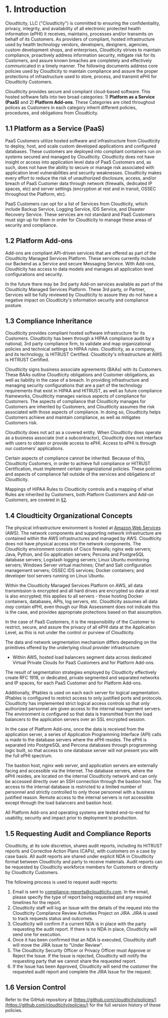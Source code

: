 # 1. Introduction

Cloudticity, LLC ("Cloudticity") is committed to ensuring the confidentiality, privacy, integrity, and availability of all electronic protected health information (ePHI) it receives, maintains, processes and/or transmits on behalf of its Customers. As providers of compliant, hosted infrastructure used by health technology vendors, developers, designers, agencies, custom development shops, and enterprises, Cloudticity strives to maintain compliance, proactively address information security, mitigate risk for its Customers, and assure known breaches are completely and effectively communicated in a timely manner. The following documents address core policies used by Cloudticity to maintain compliance and assure the proper protections of infrastructure used to store, process, and transmit ePHI for Cloudticity Customers.

Cloudticity provides secure and compliant cloud-based software. This hosted software falls into two broad categories: 1) **Platform as a Service (PaaS)** and 2) **Platform Add-ons**. These Categories are cited throughout polices as Customers in each category inherit different policies, procedures, and obligations from Cloudticity.

## 1.1 Platform as a Service (PaaS)

PaaS Customers utilize hosted software and infrastructure from Cloudticity to deploy, host, and scale custom developed applications and configured databases. These customers are deployed into compliant containers run on systems secured and managed by Cloudticity. Cloudticity does not have insight or access into application level data of PaaS Customers and, as such, does not have the ability to secure or manage risk associated with application level vulnerabilities and security weaknesses. Cloudticity makes every effort to reduce the risk of unauthorized disclosure, access, and/or breach of PaaS Customer data through network (firewalls, dedicated IP spaces, etc) and server settings (encryption at rest and in transit, OSSEC throughout the Platform, etc).

PaaS Customers can opt for a list of Services from Cloudticity, which include Backup Service, Logging Service, IDS Service, and Disaster Recovery Service. These services are not standard and PaaS Customers must sign up for them in order for Cloudticity to manage these areas of security and compliance.

## 1.2 Platform Add-ons

Add-ons are compliant API-driven services that are offered as part of the Cloudticity Managed Services Platform. These services currently include our Backend as a Service and secure Messaging Service. With Add-ons, Cloudticity has access to data models and manages all application level configurations and security.

In the future there may be 3rd party Add-on services available as part of the Cloudticity Managed Services Platform. These 3rd party, or Partner, Services will be fully reviewed by Cloudticity to assure they do not have a negative impact on Cloudticity's information security and compliance posture.

## 1.3 Compliance Inheritance

Cloudticity provides compliant hosted software infrastructure for its Customers. Cloudticity has been through a HIPAA compliance audit by a national, 3rd party compliance firm, to validate and map organizational policies and technical settings to HIPAA rules. Cloudticity, as a company, and its technology, is HITRUST Certified. Cloudticity's infrastructure at AWS is HITRUST Certified.

Cloudticity signs business associate agreements (BAAs) with its Customers. These BAAs outline Cloudticity obligations and Customer obligations, as well as liability in the case of a breach. In providing infrastructure and managing security configurations that are a part of the technology requirements that exist in HIPAA and HITRUST, as well as future compliance frameworks, Cloudticity manages various aspects of compliance for Customers. The aspects of compliance that Cloudticity manages for Customers are inherited by Customers, and Cloudticity assumes the risk associated with those aspects of compliance. In doing so, Cloudticity helps Customers achieve and maintain compliance, as well as mitigates Customers risk.

Cloudticity does not act as a covered entity. When Cloudticity does operate as a business associate (not a subcontractor), Cloudticity does not interface with users to obtain or provide access to ePHI. Access to ePHI is through our customers' applications.

Certain aspects of compliance cannot be inherited. Because of this, Cloudticity Customers, in order to achieve full compliance or HITRUST Certification, must implement certain organizational policies. These policies and aspects of compliance fall outside of the services and obligations of Cloudticity.

Mappings of HIPAA Rules to Cloudticity controls and a mapping of what Rules are inherited by Customers, both Platform Customers and Add-on Customers, are covered in [§2](#2.-hipaa-inheritance).

## 1.4 Cloudticity Organizational Concepts

The physical infrastructure environment is hosted at [Amazon Web Services](https://aws.amazon.com/) (AWS). The network components and supporting network infrastructure are contained within the AWS infrastructures and managed by AWS. Cloudticity does not have physical access into the network components. The Cloudticity environment consists of Cisco firewalls; nginx web servers; Java, Python, and Go application servers; Percona and PostgreSQL database servers; Logstash logging servers; Linux Ubuntu monitoring servers; Windows Server virtual machines; Chef and Salt configuration management servers; OSSEC IDS services; Docker containers; and developer tool servers running on Linux Ubuntu.

Within the Cloudticity Managed Services Platform on AWS, all data transmission is encrypted and all hard drives are encrypted so data at rest is also encrypted; this applies to all servers - those hosting Docker containers, databases, APIs, log servers, etc. Cloudticity assumes all data *may* contain ePHI, even though our Risk Assessment does not indicate this is the case, and provides appropriate protections based on that assumption.

In the case of PaaS Customers, it is the responsibility of the Customer to restrict, secure, and assure the privacy of all ePHI data at the Application Level, as this is not under the control or purview of Cloudticity.

The data and network segmentation mechanism differs depending on the primitives offered by the underlying cloud provider infrastructure:

* Within AWS, hosted load balancers segment data across dedicated Virtual Private Clouds for PaaS Customers and for Platform Add-ons.

The result of segmentation strategies employed by Cloudticity effectively create RFC 1918, or dedicated, private segmented and separated networks and IP spaces, for each PaaS Customer and for Platform Add-ons.

Additionally, IPtables is used on each each server for logical segmentation. IPtables is configured to restrict access to only justified ports and protocols. Cloudticity has implemented strict logical access controls so that only authorized personnel are given access to the internal management servers. The environment is configured so that data is transmitted from the load balancers to the application servers over an SSL encrypted session.

In the case of Platform Add-ons, once the data is received from the application server, a series of Application Programming Interface (API) calls is made to the database servers where the ePHI resides. The ePHI is separated into PostgreSQL and Percona databases through programming logic built, so that access to one database server will not present you with the full ePHI spectrum.

The bastion host, nginx web server, and application servers are externally facing and accessible via the Internet. The database servers, where the ePHI resides, are located on the internal Cloudticity network and can only be accessed directly over an SSH connection through the bastion host. The access to the internal database is restricted to a limited number of personnel and strictly controlled to only those personnel with a business justified reason. Remote access to the internal servers is not accessible except through the load balancers and bastion host.

All Platform Add-ons and operating systems are tested end-to-end for usability, security and impact prior to deployment to production.

## 1.5 Requesting Audit and Compliance Reports

Cloudticity, at its sole discretion, shares audit reports, including its HITRUST reports and Corrective Action Plans (CAPs), with customers on a case by case basis. All audit reports are shared under explicit NDA in Cloudticity format between Cloudticity and party to receive materials. Audit reports can be requested by Cloudticity workforce members for Customers or directly by Cloudticity Customers.

The following process is used to request audit reports:

1. Email is sent to compliance-reports@cloudticity.com. In the email, please specify the type of report being requested and any required timelines for the report.
2. Cloudticity staff will log an Issue with the details of the request into the Cloudticity Compliance Review Activities Project on JIRA. JIRA is used to track requests status and outcomes.
3. Cloudticity will confirm if a current NDA is in place with the party requesting the audit report. If there is no NDA in place, Cloudticity will send one for execution.
4. Once it has been confirmed that an NDA is executed, Cloudticity staff will move the JIRA Issue to "Under Review".
5. The Cloudticity Security Officer or Privacy Officer must Approve or Reject the Issue. If the Issue is rejected, Cloudticity will notify the requesting party that we cannot share the requested report.
4. If the Issue has been Approved, Cloudticity will send the customer the requested audit report and complete the JIRA Issue for the request.

## 1.6 Version Control

Refer to the GitHub repository at [https://github.com/cloudticity/policies/](https://github.com/cloudticity/policies/) for the full version history of these policies.

